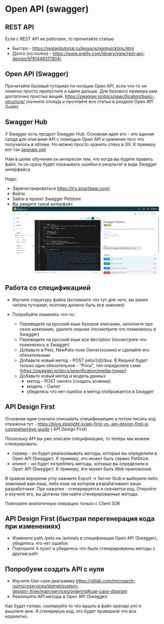 # Open API (swagger)

## REST API
Eсли с REST API не работали, то прочитайте статью
- Быстро - https://restapitutorial.ru/lessons/restquicktips.html
- Долго (но полно) - https://www.oreilly.com/library/view/rest-api-design/9781449317904/

## Open API (Swagger)
Прочитайте базовый туториал по нотации Open API, если что-то не понятно просто пропустите и идите дальше. Для базового примера нам достаточно простых вещей. 
https://swagger.io/docs/specification/basic-structure/ (начните отсюда и прочтайте все статьи в разделе Open API Guide)

## Swagger Hub
У Swagger есть продукт Swagger Hub. Основная идея его - это единая среда для описания API с помощью Open API и хранение того что получилось в облаке. Но можно просто хранить спеку в Git. К примеру вот так [openapi.yml](/services/warehouse/contracts/openapi.yml)

Нам в целях обучения он интересен тем, что когда вы будите править файл, то он сразу будет показывать ошибки и результат в виде Swagger интерфейса

Надо:
- Зарегистрироваться https://try.smartbear.com/
- Войти
- Зайти в проект Swagger Petstore
- Вы увидите такой интерфейс
![swagger-hub](/img/swagger-hub.PNG)

## Работа со спецификацией
- Изучите структуру файла (вспомните что тут для чего, вы ранее читали туториал, поэтому должно быть все знакомо)

- Попробуйте поменять что-то:
    - Переведите на русский язык базовое описание, заполните про свою компанию, удалите лишнее (посмотрите что поменялось в Swagger) 
    - Переведите на русский язык все decription (посмотрите что поменялось в Swagger)
    - Добавьте в Pets, NewPets поле Owner(хозяин) и сделайте его обязательным
    - Добавьте новый метод - POST pets/{id}/buy. В Request будет только одно обязательное - "Price", тип определите сами (https://swagger.io/docs/specification/media-types/)
    - Добавьте новый метод и модель данных
        - метод - POST owners (создать хозяина).
        - модель - Owner
        - убедитесь что нет ошибок и метод отображается в Swagger

## API Design First
Основная идея сначала описывать спецификаицию а потом писать код отражена тут - https://blog.stoplight.io/api-first-vs.-api-design-first-a-comprehensive-guide ( API Design First)


Поскольку API вы уже описали спецификацию, то теперь мы можем сгенерировать:
- сервер - он будет реализовывать методы, которые вы определили в Open API (Swagger). К примеру, это может быть сервис PetStore.
- клиент - он будет потреблять методы, которые вы определили в Open API (Swagger). К примеру, это может быть Web приложение.

В правом верхренм углу нажмите Export -> Server Stub и выберите либо знакомый вам язык, либо язык на котором разрабатывают ваши разработчики.
При нажатии - сгенерируется и скачается код. Откройте и изучите его, вы должны там найти сгенерированные методы.

Повторите аналогичную операцию только с Client SDK

## API Design First (быстрая перегенерация кода при изменениях)
- Измените path /pets на /animals в спецификации Open API (Swagger), убедитесь что нет ошибок.
- Повторите 4 пункт и убедитесь что были сгенерированны методы с другим path


## Попробуем создать API с нуля
- Изучите Use-case диаграмму https://gitlab.com/microarch-ru/microservices/dotnet/system-design/-/tree/main/services/ordering#use-case-diagram
- Реализуйте API методы в Open API (Swagger)

Как будет готово, скопируйте то что вышло в файл openapi.yml и вышлите мне. 
Я сгенерирую код, это будет проверкой что все корректно.